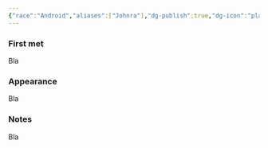 ```yaml
---
{"race":"Android","aliases":["Johnra"],"dg-publish":true,"dg-icon":"player","tags":["player"],"permalink":"/players/johnra-kcir/","dgPassFrontmatter":true,"noteIcon":"player"}
---
```


### First met
Bla
### Appearance
Bla
### Notes
Bla